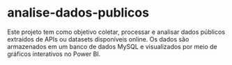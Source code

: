 # analise-dados-publicos
Este projeto tem como objetivo coletar, processar e analisar dados públicos extraídos de APIs ou datasets disponíveis online. Os dados são armazenados em um banco de dados MySQL e visualizados por meio de gráficos interativos no Power BI.
